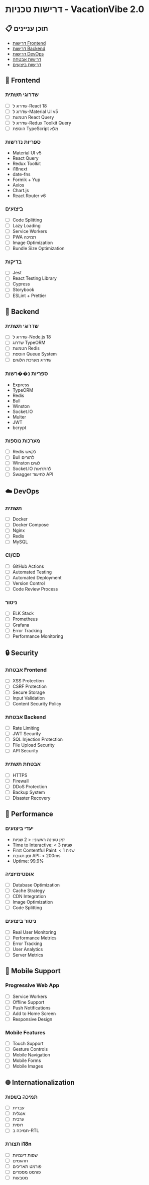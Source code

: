 # דרישות טכניות - VacationVibe 2.0

## 📋 תוכן עניינים
- [דרישות Frontend](#frontend)
- [דרישות Backend](#backend)
- [דרישות DevOps](#devops)
- [דרישות אבטחה](#security)
- [דרישות ביצועים](#performance)

## 🎨 Frontend

### שדרוגי תשתית
- [ ] שדרוג ל-React 18
- [ ] שדרוג ל-Material UI v5
- [ ] הטמעת React Query
- [ ] שדרוג ל-Redux Toolkit Query
- [ ] הוספת TypeScript מלא

### ספריות נדרשות
- Material UI v5
- React Query
- Redux Toolkit
- i18next
- date-fns
- Formik + Yup
- Axios
- Chart.js
- React Router v6

### ביצועים
- [ ] Code Splitting
- [ ] Lazy Loading
- [ ] Service Workers
- [ ] PWA תמיכה
- [ ] Image Optimization
- [ ] Bundle Size Optimization

### בדיקות
- [ ] Jest
- [ ] React Testing Library
- [ ] Cypress
- [ ] Storybook
- [ ] ESLint + Prettier

## 🔧 Backend

### שדרוגי תשתית
- [ ] שדרוג ל-Node.js 18
- [ ] שדרוג TypeORM
- [ ] הטמעת Redis
- [ ] הוספת Queue System
- [ ] שדרוג מערכת הלוגים

### ספריות נ��רשות
- Express
- TypeORM
- Redis
- Bull
- Winston
- Socket.IO
- Multer
- JWT
- bcrypt

### מערכות נוספות
- [ ] Redis לקאש
- [ ] Bull לתורים
- [ ] Winston לוגים
- [ ] Socket.IO להתראות
- [ ] Swagger לתיעוד API

## ☁️ DevOps

### תשתית
- [ ] Docker
- [ ] Docker Compose
- [ ] Nginx
- [ ] Redis
- [ ] MySQL

### CI/CD
- [ ] GitHub Actions
- [ ] Automated Testing
- [ ] Automated Deployment
- [ ] Version Control
- [ ] Code Review Process

### ניטור
- [ ] ELK Stack
- [ ] Prometheus
- [ ] Grafana
- [ ] Error Tracking
- [ ] Performance Monitoring

## 🔒 Security

### אבטחת Frontend
- [ ] XSS Protection
- [ ] CSRF Protection
- [ ] Secure Storage
- [ ] Input Validation
- [ ] Content Security Policy

### אבטחת Backend
- [ ] Rate Limiting
- [ ] JWT Security
- [ ] SQL Injection Protection
- [ ] File Upload Security
- [ ] API Security

### אבטחת תשתית
- [ ] HTTPS
- [ ] Firewall
- [ ] DDoS Protection
- [ ] Backup System
- [ ] Disaster Recovery

## 🚀 Performance

### יעדי ביצועים
- זמן טעינה ראשוני: < 2 שניות
- Time to Interactive: < 3 שניות
- First Contentful Paint: < 1 שניה
- זמן תגובת API: < 200ms
- Uptime: 99.9%

### אופטימיזציה
- [ ] Database Optimization
- [ ] Cache Strategy
- [ ] CDN Integration
- [ ] Image Optimization
- [ ] Code Splitting

### ניטור ביצועים
- [ ] Real User Monitoring
- [ ] Performance Metrics
- [ ] Error Tracking
- [ ] User Analytics
- [ ] Server Metrics

## 📱 Mobile Support

### Progressive Web App
- [ ] Service Workers
- [ ] Offline Support
- [ ] Push Notifications
- [ ] Add to Home Screen
- [ ] Responsive Design

### Mobile Features
- [ ] Touch Support
- [ ] Gesture Controls
- [ ] Mobile Navigation
- [ ] Mobile Forms
- [ ] Mobile Images

## 🌐 Internationalization

### תמיכה בשפות
- [ ] עברית
- [ ] אנגלית
- [ ] ערבית
- [ ] רוסית
- [ ] תמיכה ב-RTL

### תצורת i18n
- [ ] שפות דינמיות
- [ ] תרגומים
- [ ] פורמט תאריכים
- [ ] פורמט מספרים
- [ ] מטבעות 